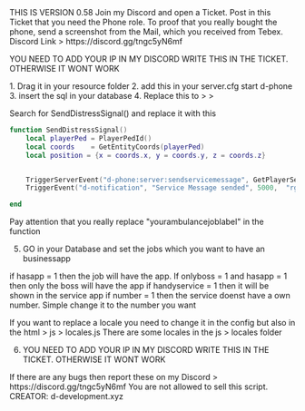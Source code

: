 <IMPORTANT>
THIS IS VERSION 0.58
Join my Discord and open a Ticket.
Post in this Ticket that you need the Phone role. To proof that you really bought the phone, send a screenshot from the Mail, which you received from Tebex.
Discord Link  > https://discord.gg/tngc5yN6mf

YOU NEED TO ADD YOUR IP IN MY DISCORD WRITE THIS IN THE TICKET. OTHERWISE IT WONT WORK

<INSTALLATION>
1. Drag it in your resource folder 
2. add this in your server.cfg
 start d-phone
3. insert the sql in your database
4. Replace this to <esx_ambulancejob> > <client> > <main.lua>

Search for SendDistressSignal() and replace it with this

```lua
function SendDistressSignal()
	local playerPed = PlayerPedId()
	local coords    = GetEntityCoords(playerPed)
	local position = {x = coords.x, y = coords.y, z = coords.z}


	TriggerServerEvent("d-phone:server:sendservicemessage", GetPlayerServerId(PlayerId()), "Unconscious person", "yourambulancejoblabel", 0, 1, position, "5")
	TriggerEvent("d-notification", "Service Message sended", 5000,  "rgba(255, 0, 0, 0.8)")

end
```

Pay attention that you really replace "yourambulancejoblabel" in the function

5. GO in your Database and set the jobs which you want to have an businessapp

if hasapp = 1 then the job will have the app.
If onlyboss = 1 and hasapp = 1 then only the boss will have the app
if handyservice = 1 then it will be shown in the service app
if number = 1 then the service doenst have a own number. Simple change it to the number you want


If you want to replace a locale you need to change it in the config but also in the html > js > locales.js
There are some locales in the js > locales folder

6. YOU NEED TO ADD YOUR IP IN MY DISCORD WRITE THIS IN THE TICKET. OTHERWISE IT WONT WORK

<Support>
If there are any bugs then report these on my Discord > https://discord.gg/tngc5yN6mf

 <RIGHTS>
 You are not allowed to sell this script. 
 CREATOR: d-development.xyz
